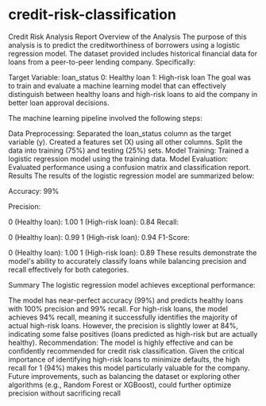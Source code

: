 # credit-risk-classification
Credit Risk Analysis Report
Overview of the Analysis
The purpose of this analysis is to predict the creditworthiness of borrowers using a logistic regression model. The dataset provided includes historical financial data for loans from a peer-to-peer lending company. Specifically:

Target Variable: loan_status
0: Healthy loan
1: High-risk loan
The goal was to train and evaluate a machine learning model that can effectively distinguish between healthy loans and high-risk loans to aid the company in better loan approval decisions.

The machine learning pipeline involved the following steps:

Data Preprocessing:
Separated the loan_status column as the target variable (y).
Created a features set (X) using all other columns.
Split the data into training (75%) and testing (25%) sets.
Model Training:
Trained a logistic regression model using the training data.
Model Evaluation:
Evaluated performance using a confusion matrix and classification report.
Results
The results of the logistic regression model are summarized below:

Accuracy: 99%

Precision:

0 (Healthy loan): 1.00
1 (High-risk loan): 0.84
Recall:

0 (Healthy loan): 0.99
1 (High-risk loan): 0.94
F1-Score:

0 (Healthy loan): 1.00
1 (High-risk loan): 0.89
These results demonstrate the model's ability to accurately classify loans while balancing precision and recall effectively for both categories.

Summary
The logistic regression model achieves exceptional performance:

The model has near-perfect accuracy (99%) and predicts healthy loans with 100% precision and 99% recall.
For high-risk loans, the model achieves 94% recall, meaning it successfully identifies the majority of actual high-risk loans. However, the precision is slightly lower at 84%, indicating some false positives (loans predicted as high-risk but are actually healthy).
Recommendation:
The model is highly effective and can be confidently recommended for credit risk classification.
Given the critical importance of identifying high-risk loans to minimize defaults, the high recall for 1 (94%) makes this model particularly valuable for the company.
Future improvements, such as balancing the dataset or exploring other algorithms (e.g., Random Forest or XGBoost), could further optimize precision without sacrificing recall